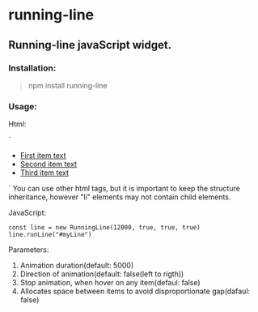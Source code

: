# running-line


## Running-line javaScript widget.

### Installation:

> npm install running-line

### Usage:

Html:

`
<div id="myLine">
  <div>
    <ul>
      <li>
        <a href="#">First item text</a>
      </li>
      <li>
        <a href="#">Second item text</a>
      </li>
      <li>
        <a href="#">Third item text</a>
      </li>
    </ul>
  </div>
</div>   


`
You can use other html tags, but it is important to keep the structure inheritance, however "li" elements may not contain child elements.

JavaScript:

`
const line = new RunningLine(12000, true, true, true)
line.runLine("#myLine")
`

Parameters:

1. Animation duration(default: 5000)
2. Direction of animation(default: false(left to rigth))
3. Stop animation, when hover on any item(defaul: false)
4. Allocates space between items to avoid disproportionate gap(dafaul: false)


